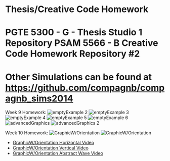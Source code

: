 Thesis/Creative Code Homework
=============================
PGTE 5300 - G - Thesis Studio 1 Repository 
PSAM 5566 - B Creative Code Homework Repository #2
==================================================
Other Simulations can be found at https://github.com/compagnb/compagnb_sims2014
===============================================================================

Week 9 Homework:
![emptyExample 2](http://a.parsons.edu/~compagnb/sims2014/emptyExample2.png)
![emptyExample 3](http://a.parsons.edu/~compagnb/sims2014/emptyExample3.png)
![emptyExample 4](http://a.parsons.edu/~compagnb/sims2014/emptyExample35.png)
![emptyExample 5](http://a.parsons.edu/~compagnb/sims2014/emptyExample4.png)
![emptyExample 6](http://a.parsons.edu/~compagnb/sims2014/emptyExample6.png)
![advancedGraphics](http://a.parsons.edu/~compagnb/sims2014/advancedGraphics.png)
![advancedGraphics 2](http://a.parsons.edu/~compagnb/sims2014/GraphicWOrientation.png)

Week 10 Homework:
![GraphicW/Orientation](http://a.parsons.edu/~compagnb/sims2014/3dOrientation.png)
![GraphicW/Orientation](http://a.parsons.edu/~compagnb/sims2014/3dOrientation1.png)
* [GraphicW/Orientation Horizontal Video](http://youtu.be/5y8h8379biA)
* [GraphicW/Orientation Vertical Video](http://youtu.be/PulyCiUhKTU)
* [GraphicW/Orientation Abstract Wave Video](http://youtu.be/udWmkNzTDV4)
